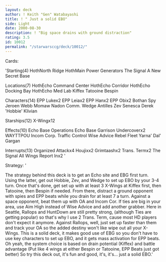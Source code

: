 ```yaml
---
layout: deck
author: ! Keith "Gen" Watabayashi
title: ! " Just a solid EBO"
side: Light
date: 2000-08-30
description: ! "Big space drains with ground distraction"
rating: 3.5
id: 10012
permalink: "/starwarsccg/deck/10012/"
---
```

Cards: 

'Starting(4)
HothNorth Ridge
HothMain Power Generators
The Signal
A New Secret Base

Locations(7)
HothEcho Command Center
HothEcho Corridor
HothEcho Docking Bay
HothEcho Med Lab
Kiffex
Tatooine
Bespin

Characters(14)
EPP Lukex2
EPP Leiax2
EPP Hanx2
EPP Obix2
Bothan Spy
Jeroen Webb
Momaw Nadon
Comm. Wedge Antilles
Zev Senesca
Derek 'Hobbie' Klivian

Starships(12)
X-Wingx12

Effects(10)
Echo Base Operations
Echo Base Garrison
Undercoverx2
WAYTTPOU
Incom Corp.
Traffic Control
Wise Advice
Rebel Fleet
Yarna' Dal' Gargan

Interrupts(13)
Organized Attackx4
Houjixx2
Grimtaashx2
Trans. Termx2
The Signal
All Wings Report Inx2
'

Strategy: '

The strategy behind this deck is to get an Echo site and EBG first turn. Using the latter, get out Hobbie, Zev, and Wedge to set up EBO by your 3-4 turn. Once that's done, get set up with at least 3 X-Wings at Kiffex first, then Tatooine, then Bespin if needed. From there, distract a ground opponent with spies and EPP beats while you drain for at least 7 a turn. Against a space opponent, beat them up with OA and Incom Cor. If ties are big in your area, use Aim High instead of Wise Advice and add another grabber. Here in Seattle, Rallops and HuntDown are still pretty strong, (although Ties are getting popular) so that's why I use 2 Trans. Term, cause most HD players don't expect it anymore. Against Rallops, well, just set up faster than them and track your OA so the added destiny won't like wipe out all your X-Wings.
This is a solid deck, it makes good use of EBG so you don't have to use key characters to set up EBO, and it gets mass activation for EPP beats. Oh yeah, the system choice is based on drain potential (Kiffex) and battle advantage (Put like 4 wings at either Bespin or Tatooine, EPP Beats just got better) So try this deck out, it's fun and good, it's, it's... just a solid EBO.'
